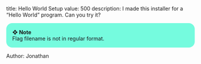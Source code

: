 title: Hello World Setup
value: 500
description: I made this installer for a “Hello World” program. Can you try it?

<div style="background:#75fbde;border-radius:1rem;padding:1rem"><b>❖ Note</b><br/>Flag filename is not in regular format.</div>

Author: Jonathan